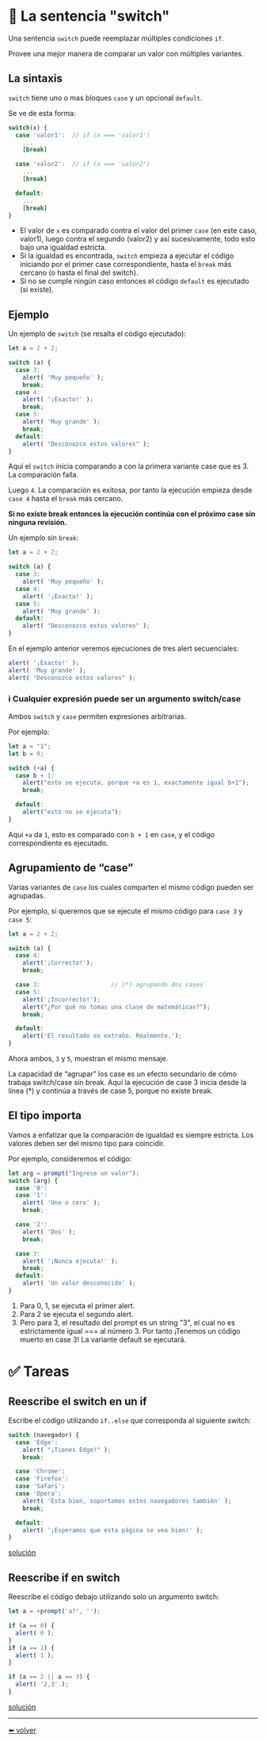 # 📖 La sentencia "switch"

Una sentencia `switch` puede reemplazar múltiples condiciones `if`.

Provee una mejor manera de comparar un valor con múltiples variantes.

## La sintaxis

`switch` tiene uno o mas bloques `case` y un opcional `default`.

Se ve de esta forma:

````js
switch(x) {
  case 'valor1':  // if (x === 'valor1')
    ...
    [break]

  case 'valor2':  // if (x === 'valor2')
    ...
    [break]

  default:
    ...
    [break]
}
````

* El valor de `x` es comparado contra el valor del primer `case` (en este caso, valor1), luego contra el segundo (valor2) y así sucesivamente, todo esto bajo una igualdad estricta.
* Si la igualdad es encontrada, `switch` empieza a ejecutar el código iniciando por el primer case correspondiente, hasta el `break` más cercano (o hasta el final del switch).
* Si no se cumple ningún caso entonces el código `default` es ejecutado (si existe).

## Ejemplo

Un ejemplo de `switch` (se resalta el código ejecutado):

````js
let a = 2 + 2;

switch (a) {
  case 3:
    alert( 'Muy pequeño' );
    break;
  case 4:
    alert( '¡Exacto!' );
    break;
  case 5:
    alert( 'Muy grande' );
    break;
  default:
    alert( "Desconozco estos valores" );
}
````

Aquí el `switch` inicia comparando a con la primera variante case que es 3. La comparación falla.

Luego `4`. La comparación es exitosa, por tanto la ejecución empieza desde `case 4` hasta el `break` más cercano.

**Si no existe break entonces la ejecución continúa con el próximo case sin ninguna revisión.**

Un ejemplo sin `break`:

````js
let a = 2 + 2;

switch (a) {
  case 3:
    alert( 'Muy pequeño' );
  case 4:
    alert( '¡Exacto!' );
  case 5:
    alert( 'Muy grande' );
  default:
    alert( "Desconozco estos valores" );
}
````

En el ejemplo anterior veremos ejecuciones de tres alert secuenciales:

````js
alert( '¡Exacto!' );
alert( 'Muy grande' );
alert( "Desconozco estos valores" );
````

### ℹ️ Cualquier expresión puede ser un argumento switch/case
Ambos `switch` y `case` permiten expresiones arbitrarias.

Por ejemplo:

````js
let a = "1";
let b = 0;

switch (+a) {
  case b + 1:
    alert("esto se ejecuta, porque +a es 1, exactamente igual b+1");
    break;

  default:
    alert("esto no se ejecuta");
}
````

Aquí `+a` da `1`, esto es comparado con `b + 1` en `case`, y el código correspondiente es ejecutado.

## Agrupamiento de “case”

Varias variantes de `case` los cuales comparten el mismo código pueden ser agrupadas.

Por ejemplo, si queremos que se ejecute el mismo código para `case 3` y `case 5`:

````js
let a = 2 + 2;

switch (a) {
  case 4:
    alert('¡Correcto!');
    break;

  case 3:                    // (*) agrupando dos cases
  case 5:
    alert('¡Incorrecto!');
    alert("¿Por qué no tomas una clase de matemáticas?");
    break;

  default:
    alert('El resultado es extraño. Realmente.');
}
````

Ahora ambos, `3` y `5`, muestran el mismo mensaje.

La capacidad de “agrupar” los case es un efecto secundario de cómo trabaja switch/case sin break. Aquí la ejecución de case 3 inicia desde la línea (*) y continúa a través de case 5, porque no existe break.

## El tipo importa

Vamos a enfatizar que la comparación de igualdad es siempre estricta. Los valores deben ser del mismo tipo para coincidir.

Por ejemplo, consideremos el código:

````js
let arg = prompt("Ingrese un valor");
switch (arg) {
  case '0':
  case '1':
    alert( 'Uno o cero' );
    break;

  case '2':
    alert( 'Dos' );
    break;

  case 3:
    alert( '¡Nunca ejecuta!' );
    break;
  default:
    alert( 'Un valor desconocido' );
}
````

1. Para 0, 1, se ejecuta el primer alert.
2. Para 2 se ejecuta el segundo alert.
3. Pero para 3, el resultado del prompt es un string "3", el cual no es estrictamente igual === al número 3. Por tanto ¡Tenemos un código muerto en case 3! La variante default se ejecutará.

# ✅ Tareas

## Reescribe el switch en un if

Escribe el código utilizando `if..else` que corresponda al siguiente switch:

````js
switch (navegador) {
  case 'Edge':
    alert( "¡Tienes Edge!" );
    break;

  case 'Chrome':
  case 'Firefox':
  case 'Safari':
  case 'Opera':
    alert( 'Esta bien, soportamos estos navegadores también' );
    break;

  default:
    alert( '¡Esperamos que esta página se vea bien!' );
}
````

[solución](https://github.com/VictorHugoAguilar/javascript-interview-questions-explained/blob/main/theory/first-steps/14_switch/solutions/reescribe-el-switch-en-un-if.md)

## Reescribe if en switch

Reescribe el código debajo utilizando solo un argumento switch:

````js
let a = +prompt('a?', '');

if (a == 0) {
  alert( 0 );
}
if (a == 1) {
  alert( 1 );
}

if (a == 2 || a == 3) {
  alert( '2,3' );
}
````

[solución](https://github.com/VictorHugoAguilar/javascript-interview-questions-explained/blob/main/theory/first-steps/14_switch/solutions/reescribe-if-en-switch.md)

---
[⬅️ volver](https://github.com/VictorHugoAguilar/javascript-interview-questions-explained/tree/main/theory/first-steps/readme.md)
